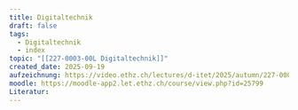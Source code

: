 ```yaml
---
title: Digitaltechnik
draft: false
tags:
  - Digitaltechnik
  - index
topic: "[[227-0003-00L Digitaltechnik]]"
created_date: 2025-09-19
aufzeichnung: https://video.ethz.ch/lectures/d-itet/2025/autumn/227-0003-00L
moodle: https://moodle-app2.let.ethz.ch/course/view.php?id=25799
Literatur:
---
```

